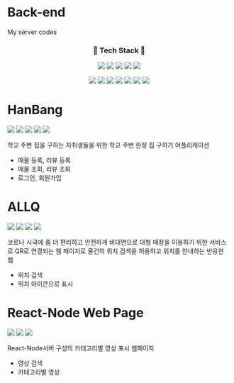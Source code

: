 # Back-end
My server codes
  <h3 align="center"> 📌 Tech Stack 📌</h3>
  
  <p align="center">
    <img src="https://img.shields.io/badge/Javascript-F7DF1E?style=flat-square&logo=JavaScript&logoColor=white"/></a>
    <img src="https://img.shields.io/badge/AWS-232F3E?style=flat-square&logo=Amazon AWS&logoColor=white"/></a>
    <img src="https://img.shields.io/badge/Node.js-339933?style=flat-square&logo=Node.js&logoColor=white"/></a>
    <img src="https://img.shields.io/badge/Android-3DDC84?style=flat-square&logo=Android&logoColor=white"/></a> 
    <img src="https://img.shields.io/badge/Firebase-FFCA28?style=flat-square&logo=Firebase&logoColor=white"/></a> 
    </p>
    
  <p align="center">
    <img src="https://img.shields.io/badge/Java-007396?style=flat-square&logo=Java&logoColor=white"/></a> 
    <img src="https://img.shields.io/badge/CSS-1572B6?style=flat-square&logo=CSS3&logoColor=white"/></a>
    <img src="https://img.shields.io/badge/HTML5-E34F26?style=flat-square&logo=HTML5&logoColor=white"/></a>
    <img src="https://img.shields.io/badge/JSON-000000?style=flat-square&logo=JSON&logoColor=white"/></a> 
    <img src="https://img.shields.io/badge/MySQL-FF9A00?style=flat-square&logo=MySQL&logoColor=white"/></a> 
    <img src="https://img.shields.io/badge/Neo4j-008CC1?style=flat-square&logo=Neo4j&logoColor=white"/></a>
    <img src="https://img.shields.io/badge/React-61DAFB?style=flat-square&logo=React&logoColor=black"/>
    </p>


# HanBang
  <img src="https://img.shields.io/badge/Java-007396?style=flat-square&logo=Java&logoColor=white"/></a> 
  <img src="https://img.shields.io/badge/Javascript-F7DF1E?style=flat-square&logo=JavaScript&logoColor=white"/></a> 
  <img src="https://img.shields.io/badge/Android-3DDC84?style=flat-square&logo=Android&logoColor=white"/></a>
  <img src="https://img.shields.io/badge/Node.js-339933?style=flat-square&logo=Node.js&logoColor=white"/></a>
  <img src="https://img.shields.io/badge/MySQL-FF9A00?style=flat-square&logo=MySQL&logoColor=white"/></a>
  
  학교 주변 집을 구하는 자취생들을 위한 학교 주변 한정 집 구하기 어플리케이션
  - 매물 등록, 리뷰 등록 
  - 매물 조회, 리뷰 조회
  - 로그인, 회원가입 
  
# ALLQ
  <img src="https://img.shields.io/badge/CSS-1572B6?style=flat-square&logo=CSS3&logoColor=white"/></a>
  <img src="https://img.shields.io/badge/HTML5-E34F26?style=flat-square&logo=HTML5&logoColor=white"/></a>
  <img src="https://img.shields.io/badge/Java-007396?style=flat-square&logo=Java&logoColor=white"/></a>
  <img src="https://img.shields.io/badge/MySQL-FF9A00?style=flat-square&logo=MySQL&logoColor=white"/></a>

  코로나 시국에 좀 더 편리하고 안전하게 비대면으로 대형 매장을 이용하기 위한 서비스로 QR로 연결되는 웹 페이지로 물건의 위치 검색을 허용하고 위치를 안내하는 반응현 웹
  - 위치 검색
  - 위치 아이콘으로 표시 

# React-Node Web Page
  <img src="https://img.shields.io/badge/CSS-1572B6?style=flat-square&logo=CSS3&logoColor=white"/></a>
  <img src="https://img.shields.io/badge/Node.js-339933?style=flat-square&logo=Node.js&logoColor=white"/></a>
  <img src="https://img.shields.io/badge/React-61DAFB?style=flat-square&logo=React&logoColor=black"/>
  
  React-Node서버 구성의 카테고리별 영상 표시 웹페이지
  - 영상 검색
  - 카테고리별 영상 
